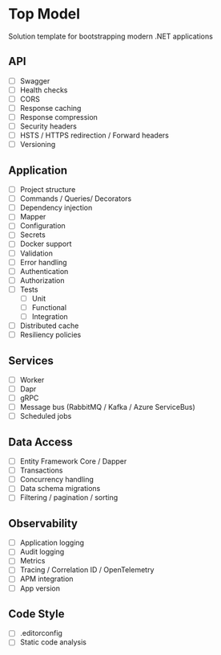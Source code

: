 # Top Model
Solution template for bootstrapping modern .NET applications

## API
- [ ] Swagger
- [ ] Health checks
- [ ] CORS
- [ ] Response caching
- [ ] Response compression
- [ ] Security headers
- [ ] HSTS / HTTPS redirection / Forward headers
- [ ] Versioning

## Application
- [ ] Project structure
- [ ] Commands / Queries/ Decorators
- [ ] Dependency injection
- [ ] Mapper
- [ ] Configuration 
- [ ] Secrets
- [ ] Docker support
- [ ] Validation
- [ ] Error handling
- [ ] Authentication
- [ ] Authorization
- [ ] Tests
  - [ ] Unit
  - [ ] Functional
  - [ ] Integration 
- [ ] Distributed cache
- [ ] Resiliency policies

## Services
- [ ] Worker
- [ ] Dapr
- [ ] gRPC
- [ ] Message bus (RabbitMQ / Kafka / Azure ServiceBus)
- [ ] Scheduled jobs

## Data Access
- [ ] Entity Framework Core / Dapper
- [ ] Transactions
- [ ] Concurrency handling
- [ ] Data schema migrations
- [ ] Filtering / pagination / sorting

## Observability
- [ ] Application logging
- [ ] Audit logging
- [ ] Metrics
- [ ] Tracing / Correlation ID / OpenTelemetry
- [ ] APM integration
- [ ] App version

## Code Style
- [ ] .editorconfig
- [ ] Static code analysis
